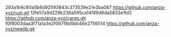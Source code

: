 293a1b6c60a0b8d92593843c373539e21e3ba087  https://github.com/anza-xyz/rust.git
12fe57a9d229b236a595ca14f8946da5833e1fd2  https://github.com/anza-xyz/cargo.git
f0f8003daa3f71a1a3e2f067f8d5bb46e2756514  https://github.com/anza-xyz/newlib.git
